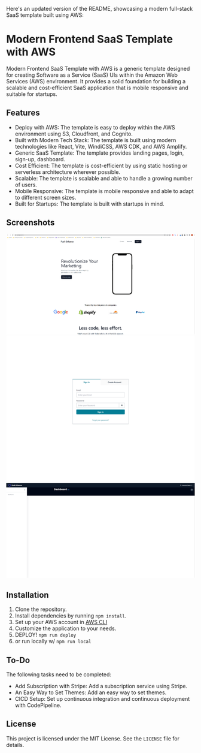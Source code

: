 Here's an updated version of the README, showcasing a modern full-stack SaaS template built using AWS:

# Modern Frontend SaaS Template with AWS

Modern Frontend SaaS Template with AWS is a generic template designed for creating Software as a Service (SaaS) UIs within the Amazon Web Services (AWS) environment. It provides a solid foundation for building a scalable and cost-efficient SaaS application that is mobile responsive and suitable for startups.

## Features

- Deploy with AWS: The template is easy to deploy within the AWS environment using S3, Cloudfront, and Cognito.
- Built with Modern Tech Stack: The template is built using modern technologies like React, Vite, WindiCSS, AWS CDK, and AWS Amplify.
- Generic SaaS Template: The template provides landing pages, login, sign-up, dashboard.
- Cost Efficient: The template is cost-efficient by using static hosting or serverless architecture wherever possible.
- Scalable: The template is scalable and able to handle a growing number of users.
- Mobile Responsive: The template is mobile responsive and able to adapt to different screen sizes.
- Built for Startups: The template is built with startups in mind.

## Screenshots

![Landing Page Screenshot](readme_assets/landing_page.png)
![Login and Signup Pages Screenshot](readme_assets/login_and_signup_pages.png)
![Dashboard Page Screenshot](readme_assets/dashboard_page.png)

## Installation

1. Clone the repository.
2. Install dependencies by running `npm install`.
3. Set up your AWS account in [AWS CLI](https://docs.aws.amazon.com/cli/latest/userguide/cli-chap-configure.html)
4. Customize the application to your needs.
5. DEPLOY! `npm run deploy`
6. or run locally w/ `npm run local`
## To-Do

The following tasks need to be completed:

- Add Subscription with Stripe: Add a subscription service using Stripe.
- An Easy Way to Set Themes: Add an easy way to set themes.
- CICD Setup: Set up continuous integration and continuous deployment with CodePipeline.

## License

This project is licensed under the MIT License. See the `LICENSE` file for details.